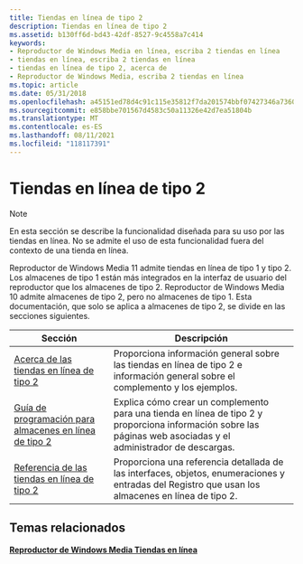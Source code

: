 ```yaml
---
title: Tiendas en línea de tipo 2
description: Tiendas en línea de tipo 2
ms.assetid: b130ff6d-bd43-42df-8527-9c4558a7c414
keywords:
- Reproductor de Windows Media en línea, escriba 2 tiendas en línea
- tiendas en línea, escriba 2 tiendas en línea
- tiendas en línea de tipo 2, acerca de
- Reproductor de Windows Media, escriba 2 tiendas en línea
ms.topic: article
ms.date: 05/31/2018
ms.openlocfilehash: a45151ed78d4c91c115e35812f7da201574bbf07427346a736095a4a44ba3eac
ms.sourcegitcommit: e858bbe701567d4583c50a11326e42d7ea51804b
ms.translationtype: MT
ms.contentlocale: es-ES
ms.lasthandoff: 08/11/2021
ms.locfileid: "118117391"
---
```

# <a name="type-2-online-stores"></a>Tiendas en línea de tipo 2

> [!Note]  
> En esta sección se describe la funcionalidad diseñada para su uso por las tiendas en línea. No se admite el uso de esta funcionalidad fuera del contexto de una tienda en línea.

 

Reproductor de Windows Media 11 admite tiendas en línea de tipo 1 y tipo 2. Los almacenes de tipo 1 están más integrados en la interfaz de usuario del reproductor que los almacenes de tipo 2. Reproductor de Windows Media 10 admite almacenes de tipo 2, pero no almacenes de tipo 1. Esta documentación, que solo se aplica a almacenes de tipo 2, se divide en las secciones siguientes.



| Sección                                                                                      | Descripción                                                                                                                            |
|----------------------------------------------------------------------------------------------|----------------------------------------------------------------------------------------------------------------------------------------|
| [Acerca de las tiendas en línea de tipo 2](about-type-2-online-stores.md)                                 | Proporciona información general sobre las tiendas en línea de tipo 2 e información general sobre el complemento y los ejemplos.                                |
| [Guía de programación para almacenes en línea de tipo 2](programming-guide-for-type-2-online-stores.md) | Explica cómo crear un complemento para una tienda en línea de tipo 2 y proporciona información sobre las páginas web asociadas y el administrador de descargas. |
| [Referencia de las tiendas en línea de tipo 2](reference-for-type-2-online-stores.md)                 | Proporciona una referencia detallada de las interfaces, objetos, enumeraciones y entradas del Registro que usan los almacenes en línea de tipo 2.              |



 

## <a name="related-topics"></a>Temas relacionados

<dl> <dt>

[**Reproductor de Windows Media Tiendas en línea**](windows-media-player-online-stores.md)
</dt> </dl>

 

 




